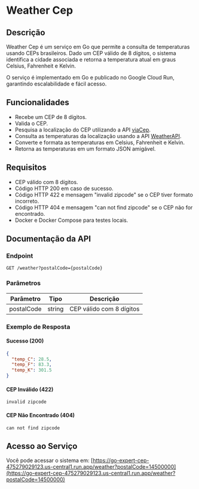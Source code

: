 # Weather Cep

## Descrição

Weather Cep é um serviço em Go que permite a consulta de temperaturas usando CEPs brasileiros. Dado um CEP válido de 8 dígitos, o sistema identifica a cidade associada e retorna a temperatura atual em graus Celsius, Fahrenheit e Kelvin.

O serviço é implementado em Go e publicado no Google Cloud Run, garantindo escalabilidade e fácil acesso.

## Funcionalidades

- Recebe um CEP de 8 dígitos.
- Valida o CEP.
- Pesquisa a localização do CEP utilizando a API [viaCep](https://viacep.com.br/).
- Consulta as temperaturas da localização usando a API [WeatherAPI](https://www.weatherapi.com/).
- Converte e formata as temperaturas em Celsius, Fahrenheit e Kelvin.
- Retorna as temperaturas em um formato JSON amigável.

## Requisitos

- CEP válido com 8 dígitos.
- Código HTTP 200 em caso de sucesso.
- Código HTTP 422 e mensagem "invalid zipcode" se o CEP tiver formato incorreto.
- Código HTTP 404 e mensagem "can not find zipcode" se o CEP não for encontrado.
- Docker e Docker Compose para testes locais.

## Documentação da API

### Endpoint

`GET /weather?postalCode={postalCode}`

### Parâmetros

| Parâmetro  | Tipo   | Descrição                |
|------------|--------|--------------------------|
| postalCode | string | CEP válido com 8 dígitos |

### Exemplo de Resposta

#### Sucesso (200)

```json
{
  "temp_C": 28.5,
  "temp_F": 83.3,
  "temp_K": 301.5
}
```

#### CEP Inválido (422)

```text
invalid zipcode
```

#### CEP Não Encontrado (404)

```text
can not find zipcode
```

## Acesso ao Serviço

Você pode acessar o sistema em: [https://go-expert-cep-475279029123.us-central1.run.app/weather?postalCode=14500000](https://go-expert-cep-475279029123.us-central1.run.app/weather?postalCode=14500000) 